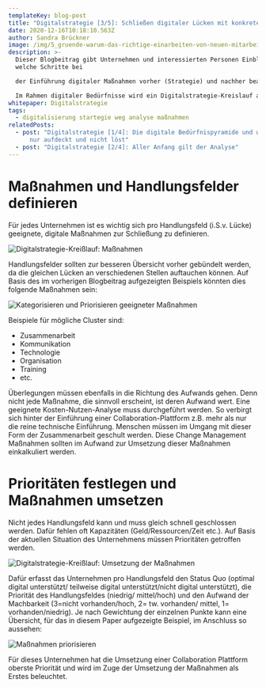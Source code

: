 ```yaml
---
templateKey: blog-post
title: "Digitalstrategie [3/5]: Schließen digitaler Lücken mit konkreten Maßnahmen"
date: 2020-12-16T10:18:10.563Z
author: Sandra Brückner
image: /img/5_gruende-warum-das-richtige-einarbeiten-von-neuen-mitarbeitern.jpg
description: >-
  Dieser Blogbeitrag gibt Unternehmen und interessierten Personen Einblicke,
  welche Schritte bei

  der Einführung digitaler Maßnahmen vorher (Strategie) und nachher beachtet werden müssen.

  Im Rahmen digitaler Bedürfnisse wird ein Digitalstrategie-Kreislauf aufgezeigt, welcher als Leitfaden für eine umfassende Analyse und der Definition bzw. Umsetzung geeigneter Maßnahmen hin zu einem digitalen Unternehmen herangezogen werden kann. In einem Expertenbeitrag wird sich Dr. Jenny Meyer über wichtige Faktoren, Herausforderungen und Fehler bei der Definition und Einführung einer Digitalstrategie äußern.
whitepaper: Digitalstrategie
tags:
  - digitalisierung startegie weg analyse maßnahmen
relatedPosts:
  - post: "Digitalstrategie [1/4]: Die digitale Bedürfnispyramide und warum Corona
      nur aufdeckt und nicht löst"
  - post: "Digitalstrategie [2/4]: Aller Anfang gilt der Analyse"
---
```

# Maßnahmen und Handlungsfelder definieren

Für jedes Unternehmen ist es wichtig sich pro Handlungsfeld (i.S.v. Lücke) geeignete, digitale Maßnahmen zur Schließung zu definieren.

![](/img/digitalstrategie_kreißlauf_maßnahmen.jpg "Digitalstrategie-Kreißlauf: Maßnahmen")

Handlungsfelder sollten zur besseren Übersicht vorher gebündelt werden, da die gleichen Lücken an verschiedenen Stellen auftauchen können. Auf Basis des im vorherigen Blogbeitrag aufgezeigten Beispiels könnten dies folgende Maßnahmen sein:

![](/img/cluster.jpg "Kategorisieren und Priorisieren geeigneter Maßnahmen")

Beispiele für mögliche Cluster sind: 

* Zusammenarbeit
* Kommunikation
* Technologie
* Organisation
* Training
* etc.

Überlegungen müssen ebenfalls in die Richtung des Aufwands gehen. Denn nicht jede Maßnahme, die sinnvoll erscheint, ist deren Aufwand wert. Eine geeignete Kosten-Nutzen-Analyse muss durchgeführt werden. So verbirgt sich hinter der Einführung einer Collaboration-Plattform z.B. mehr als nur die reine technische Einführung. Menschen müssen im Umgang mit dieser Form der Zusammenarbeit geschult werden. Diese Change Management Maßnahmen sollten im Aufwand zur Umsetzung dieser Maßnahmen einkalkuliert werden.

# Prioritäten festlegen und Maßnahmen umsetzen 

Nicht jedes Handlungsfeld kann und muss gleich schnell geschlossen werden. Dafür fehlen oft Kapazitäten (Geld/Ressourcen/Zeit etc.). Auf Basis der aktuellen Situation des Unternehmens müssen Prioritäten getroffen werden.

![](/img/digitalstrategie_kreißlauf_umsetzung_maßnahmen.jpg "Digitalstrategie-Kreißlauf: Umsetzung der Maßnahmen")

Dafür erfasst das Unternehmen pro Handlungsfeld den Status Quo (optimal digital unterstützt/ teilweise digital unterstützt/nicht digital unterstützt), die Priorität des Handlungsfeldes (niedrig/ mittel/hoch) und den Aufwand der Machbarkeit (3=nicht vorhanden/hoch, 2= tw. vorhanden/ mittel, 1= vorhanden/niedrig). Je nach Gewichtung der einzelnen Punkte kann eine Übersicht, für das in diesem Paper aufgezeigte Beispiel, im Anschluss so aussehen:

![](/img/maßnahmen_prioisierung.jpg "Maßnahmen priorisieren")

Für dieses Unternehmen hat die Umsetzung einer Collaboration Plattform oberste Priorität und wird im Zuge der Umsetzung der Maßnahmen als Erstes beleuchtet.